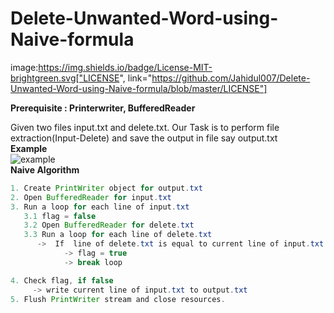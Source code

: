 # Delete-Unwanted-Word-using-Naive-formula
image:https://img.shields.io/badge/License-MIT-brightgreen.svg["LICENSE", link="https://github.com/Jahidul007/Delete-Unwanted-Word-using-Naive-formula/blob/master/LICENSE"]  

**Prerequisite : Printerwriter, BufferedReader**</br>

Given two files input.txt and delete.txt. Our Task is to perform file extraction(Input-Delete) and save the output in file say output.txt</br>
**Example**</br>
![example](https://user-images.githubusercontent.com/26745548/55197707-83100c00-51dd-11e9-93bc-8bd6d6a96fdc.png)</br>
**Naive Algorithm**</br>
```java
1. Create PrintWriter object for output.txt
2. Open BufferedReader for input.txt
3. Run a loop for each line of input.txt
   3.1 flag = false
   3.2 Open BufferedReader for delete.txt
   3.3 Run a loop for each line of delete.txt
      ->  If  line of delete.txt is equal to current line of input.txt 
            -> flag = true
            -> break loop

4. Check flag, if false
     -> write current line of input.txt to output.txt
5. Flush PrintWriter stream and close resources.
```
